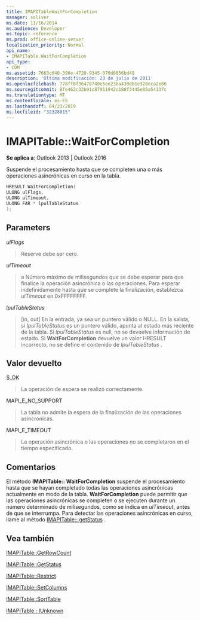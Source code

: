 ```yaml
---
title: IMAPITableWaitForCompletion
manager: soliver
ms.date: 11/16/2014
ms.audience: Developer
ms.topic: reference
ms.prod: office-online-server
localization_priority: Normal
api_name:
- IMAPITable.WaitForCompletion
api_type:
- COM
ms.assetid: 7663c640-396e-4720-9345-370d0856bd49
description: 'Última modificación: 23 de julio de 2011'
ms.openlocfilehash: 778ff8f36478740e5ee23ba439db1e328eca2e06
ms.sourcegitcommit: 8fe462c32b91c87911942c188f3445e85a54137c
ms.translationtype: MT
ms.contentlocale: es-ES
ms.lasthandoff: 04/23/2019
ms.locfileid: "32328815"
---
```

# <a name="imapitablewaitforcompletion"></a>IMAPITable::WaitForCompletion

  
  
**Se aplica a**: Outlook 2013 | Outlook 2016 
  
Suspende el procesamiento hasta que se completen una o más operaciones asincrónicas en curso en la tabla.
  
```cpp
HRESULT WaitForCompletion(
ULONG ulFlags,
ULONG ulTimeout,
ULONG FAR * lpulTableStatus
);
```

## <a name="parameters"></a>Parameters

 _ulFlags_
  
> Reserve debe ser cero.
    
 _ulTimeout_
  
> a Número máximo de milisegundos que se debe esperar para que finalice la operación asincrónica o las operaciones. Para esperar indefinidamente hasta que se complete la finalización, establezca _ulTimeout_ en 0xFFFFFFFF. 
    
 _lpulTableStatus_
  
> [in, out] En la entrada, ya sea un puntero válido o NULL. En la salida, si _lpulTableStatus_ es un puntero válido, apunta al estado más reciente de la tabla. Si _lpulTableStatus_ es null, no se devuelve información de estado. Si **WaitForCompletion** devuelve un valor HRESULT incorrecto, no se define el contenido de _lpulTableStatus_ . 
    
## <a name="return-value"></a>Valor devuelto

S_OK 
  
> La operación de espera se realizó correctamente.
    
MAPI_E_NO_SUPPORT 
  
> La tabla no admite la espera de la finalización de las operaciones asincrónicas.
    
MAPI_E_TIMEOUT 
  
> La operación asincrónica o las operaciones no se completaron en el tiempo especificado.
    
## <a name="remarks"></a>Comentarios

El método **IMAPITable:: WaitForCompletion** suspende el procesamiento hasta que se hayan completado todas las operaciones asincrónicas actualmente en modo de la tabla. **WaitForCompletion** puede permitir que las operaciones asincrónicas se completen o se ejecuten durante un número determinado de milisegundos, como se indica en _ulTimeout_, antes de que se interrumpa. Para detectar las operaciones asincrónicas en curso, llame al método [IMAPITable:: getStatus](imapitable-getstatus.md) . 
  
## <a name="see-also"></a>Vea también



[IMAPITable::GetRowCount](imapitable-getrowcount.md)
  
[IMAPITable::GetStatus](imapitable-getstatus.md)
  
[IMAPITable::Restrict](imapitable-restrict.md)
  
[IMAPITable::SetColumns](imapitable-setcolumns.md)
  
[IMAPITable::SortTable](imapitable-sorttable.md)
  
[IMAPITable : IUnknown](imapitableiunknown.md)


